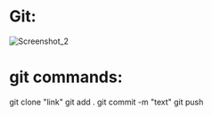 # Git:
![Screenshot_2](https://github.com/Lomalseba/exam.29.06.23/assets/113580287/199cbf95-6b6b-4a67-9118-691927f8b9d2)
# git commands:
git clone "link"
git add .
git commit -m "text"
git push
